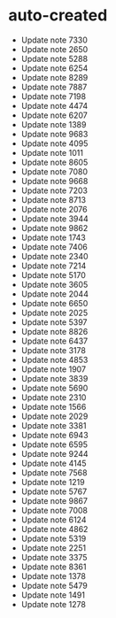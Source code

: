 # auto-created
- Update note 7330
- Update note 2650
- Update note 5288
- Update note 6254
- Update note 8289
- Update note 7887
- Update note 7198
- Update note 4474
- Update note 6207
- Update note 1389
- Update note 9683
- Update note 4095
- Update note 1011
- Update note 8605
- Update note 7080
- Update note 9668
- Update note 7203
- Update note 8713
- Update note 2076
- Update note 3944
- Update note 9862
- Update note 1743
- Update note 7406
- Update note 2340
- Update note 7214
- Update note 5170
- Update note 3605
- Update note 2044
- Update note 6650
- Update note 2025
- Update note 5397
- Update note 8826
- Update note 6437
- Update note 3178
- Update note 4853
- Update note 1907
- Update note 3839
- Update note 5690
- Update note 2310
- Update note 1566
- Update note 2029
- Update note 3381
- Update note 6943
- Update note 6595
- Update note 9244
- Update note 4145
- Update note 7568
- Update note 1219
- Update note 5767
- Update note 9867
- Update note 7008
- Update note 6124
- Update note 4862
- Update note 5319
- Update note 2251
- Update note 3375
- Update note 8361
- Update note 1378
- Update note 5479
- Update note 1491
- Update note 1278
